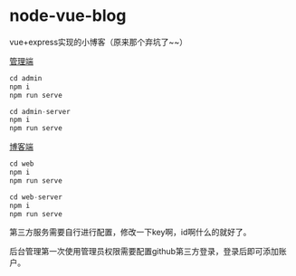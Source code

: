 # node-vue-blog
vue+express实现的小博客（原来那个弃坑了~~）

[管理端](https://admin.zhangxc.cn)

```js
cd admin
npm i
npm run serve

cd admin-server
npm i
npm run serve
```

[博客端](https://blog.zhangxc.cn/home)

```js
cd web
npm i
npm run serve

cd web-server
npm i
npm run serve
```

第三方服务需要自行进行配置，修改一下key啊，id啊什么的就好了。

后台管理第一次使用管理员权限需要配置github第三方登录，登录后即可添加账户。

